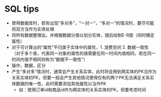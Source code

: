 # SQL tips
- 使用数据库时，若有出现“多对多”，“一对一”，“多对一”的情况时，要尽可能将双方当作为实体处理
- 将所有数据整理出，并根据数据分类以划分实体，随后绘制E-R图（同时确定属性）
- 对于可计算出的“属性”不归类于实体中的属性，1. 浪费空间 2. 数据一致性（对于多个表，代表同一对象的属性的值需要在同一时间内值相同，若在同一时间内值不相同则称为“数据不一致性”）
- 操作，数据，区分
- 产生“多对多”情况时，通常会产生关系实体，此时将会用到两实体的PK当作为关系实体的PK，但要一般会产生其他情况使得仅有的两个PK无法满足关系实体数据的唯一性，此时需要添加其他属性以当作PK
	- 如：使用订单id和商品id作为两实体的关系实体的PK，但要考虑时间